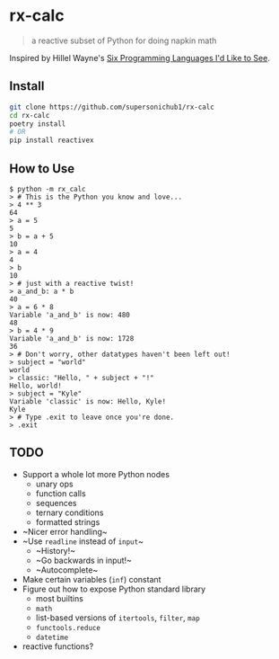 # rx-calc

> a reactive subset of Python for doing napkin math

Inspired by Hillel Wayne's [Six Programming Languages I'd Like to See](https://buttondown.email/hillelwayne/archive/six-programming-languages-id-like-to-see/).

## Install

```bash
git clone https://github.com/supersonichub1/rx-calc
cd rx-calc
poetry install
# OR
pip install reactivex
```

## How to Use 
```
$ python -m rx_calc
> # This is the Python you know and love...
> 4 ** 3
64
> a = 5
5
> b = a + 5
10
> a = 4
4
> b
10
> # just with a reactive twist!
> a_and_b: a * b               
40
> a = 6 * 8
Variable 'a_and_b' is now: 480
48
> b = 4 * 9
Variable 'a_and_b' is now: 1728
36
> # Don't worry, other datatypes haven't been left out!
> subject = "world"
world
> classic: "Hello, " + subject + "!"
Hello, world!
> subject = "Kyle"
Variable 'classic' is now: Hello, Kyle!
Kyle
> # Type .exit to leave once you're done.
> .exit
```

## TODO

* Support a whole lot more Python nodes
	* unary ops
	* function calls 
	* sequences
	* ternary conditions
	* formatted strings
* ~Nicer error handling~
* ~Use `readline` instead of `input`~
	* ~History!~
	* ~Go backwards in input!~
	* ~Autocomplete~
* Make certain variables (`inf`) constant
* Figure out how to expose Python standard library
	* most builtins
	* `math`
	* list-based versions of `itertools`, `filter`, `map`
	* `functools.reduce`
	* `datetime`
* reactive functions?
